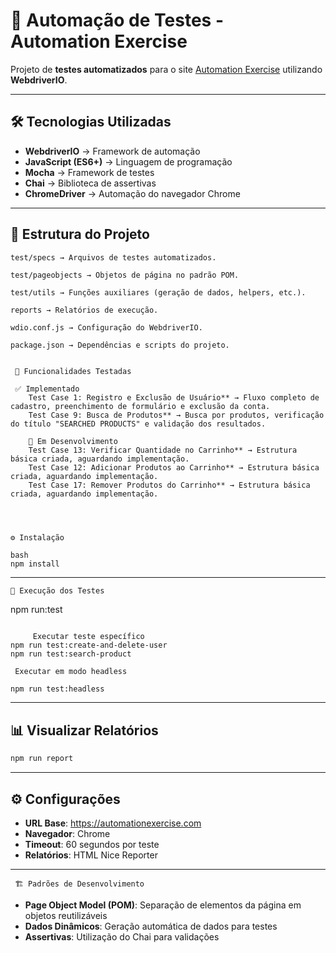 # 🚀 Automação de Testes - Automation Exercise

Projeto de **testes automatizados** para o site [Automation Exercise](https://automationexercise.com) utilizando **WebdriverIO**.

---

## 🛠 Tecnologias Utilizadas

- **WebdriverIO** → Framework de automação
- **JavaScript (ES6+)** → Linguagem de programação
- **Mocha** → Framework de testes
- **Chai** → Biblioteca de assertivas
- **ChromeDriver** → Automação do navegador Chrome

---

## 📂 Estrutura do Projeto

```
test/specs → Arquivos de testes automatizados.

test/pageobjects → Objetos de página no padrão POM.

test/utils → Funções auxiliares (geração de dados, helpers, etc.).

reports → Relatórios de execução.

wdio.conf.js → Configuração do WebdriverIO.

package.json → Dependências e scripts do projeto.


 📌 Funcionalidades Testadas

 ✅ Implementado
    Test Case 1: Registro e Exclusão de Usuário** → Fluxo completo de cadastro, preenchimento de formulário e exclusão da conta.
    Test Case 9: Busca de Produtos** → Busca por produtos, verificação do título "SEARCHED PRODUCTS" e validação dos resultados.

    📝 Em Desenvolvimento
    Test Case 13: Verificar Quantidade no Carrinho** → Estrutura básica criada, aguardando implementação.
    Test Case 12: Adicionar Produtos ao Carrinho** → Estrutura básica criada, aguardando implementação.
    Test Case 17: Remover Produtos do Carrinho** → Estrutura básica criada, aguardando implementação.




⚙️ Instalação

bash
npm install
```

---

    🚀 Execução dos Testes


    
npm run:test
```

     Executar teste específico
npm run test:create-and-delete-user
npm run test:search-product
```

     Executar em modo headless
```bash
npm run test:headless
```

---

## 📊 Visualizar Relatórios

```bash
npm run report
```

---

## ⚙️ Configurações

- **URL Base**: https://automationexercise.com
- **Navegador**: Chrome
- **Timeout**: 60 segundos por teste
- **Relatórios**: HTML Nice Reporter

---

     🏗️ Padrões de Desenvolvimento

- **Page Object Model (POM)**: Separação de elementos da página em objetos reutilizáveis
- **Dados Dinâmicos**: Geração automática de dados para testes
- **Assertivas**: Utilização do Chai para validações


